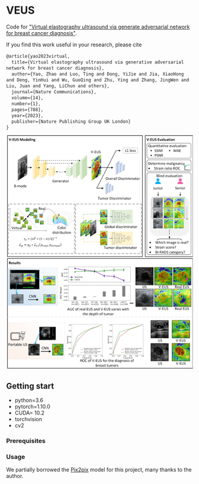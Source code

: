 # VEUS
Code for ["Virtual elastography ultrasound via generate adversarial network for breast cancer diagnosis"](https://www.nature.com/articles/s41467-023-36102-1.pdf).

If you find this work useful in your research, please cite 
```
@article{yao2023virtual,
  title={Virtual elastography ultrasound via generative adversarial network for breast cancer diagnosis},
  author={Yao, Zhao and Luo, Ting and Dong, YiJie and Jia, XiaoHong and Deng, YinHui and Wu, GuoQing and Zhu, Ying and Zhang, JingWen and Liu, Juan and Yang, LiChun and others},
  journal={Nature Communications},
  volume={14},
  number={1},
  pages={788},
  year={2023},
  publisher={Nature Publishing Group UK London}
}
```

!['paper abstract'](thumbnail/abstract.png )

## Getting start

* python=3.6
* pytorch=1.10.0
* CUDA= 10.2
* torchvision
* cv2

### Prerequisites

### Usage

We partially borrowed the [Pix2pix](https://github.com/junyanz/pytorch-CycleGAN-and-pix2pix) model for this project, many thanks to the author.

